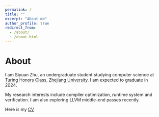 ```yaml
---
permalink: /
title: ""
excerpt: "About me"
author_profile: true
redirect_from: 
  - /about/
  - /about.html
---
```


# About
I am Siyuan Zhu, an undergraduate student studying computer science at [Turing Honors Class, Zhejiang University](http://www.en.cs.zju.edu.cn/turing_honors_class/list.htm).
I am expected to graduate in 2024.

My research interests include compiler optimization, runtime system and verification. 
I am also exploring LLVM middle-end passes recently.

Here is my [CV](../files/siyuan_cv_en.pdf)
